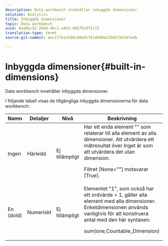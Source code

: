 ```yaml
---
description: Data workbench innehåller inbyggda dimensioner.
solution: Analytics
title: Inbyggda dimensioner
topic: Data workbench
uuid: 0aabbc52-266d-46c1-a4b3-dd575c0f2c72
translation-type: tm+mt
source-git-commit: aec1f7b14198cdde91f61d490a235022943bfedb

---
```



# Inbyggda dimensioner{#built-in-dimensions}

Data workbench innehåller inbyggda dimensioner.

I följande tabell visas de tillgängliga inbyggda dimensionerna för data workbench:

<table id="table_40796088B3484F98889859C59D525AD7"> 
 <thead> 
  <tr> 
   <th colname="col1" class="entry"> Namn </th> 
   <th colname="col2" class="entry"> Detaljer </th> 
   <th colname="col3" class="entry"> Nivå </th> 
   <th colname="col4" class="entry"> Beskrivning </th> 
  </tr> 
 </thead>
 <tbody> 
  <tr> 
   <td colname="col1"> Ingen </td> 
   <td colname="col2"> Härledd </td> 
   <td colname="col3"> Ej tillämpligt </td> 
   <td colname="col4">Har ett enda element "" som relaterar till alla element av alla dimensioner. Att utvärdera ett mätresultat över Inget är som att utvärdera det utan dimension. <p>Filtret <span class="filepath"> [None=""]</span> motsvarar <span class="filepath"> [True]</span>. </p></td> 
  </tr> 
  <tr> 
   <td colname="col1"> En (dold) </td> 
   <td colname="col2"> Numeriskt </td> 
   <td colname="col3"> Ej tillämpligt </td> 
   <td colname="col4">Elementet "1", som också har ett ordvärde <span class="filepath"> = 1</span>, gäller alla element med alla dimensioner. Enkeldimensionen används vanligtvis för att konstruera antal med den här syntaxen: <p><span class="filepath"> sum(one,Countable_Dimension)</span></p></td> 
  </tr> 
 </tbody> 
</table>

